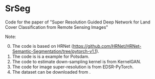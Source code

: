 # SrSeg
Code for the paper of "Super Resolution Guided Deep Network for Land Cover Classification from Remote Sensing Images"



Note:

0. The code is based on HRNet (https://github.com/HRNet/HRNet-Semantic-Segmentation/tree/pytorch-v1.1).
1. The code is is a example for Potsdam.
2. The code to estimate down-sampling kernel is from KernelGAN.
3. The code for image super-resolution is from EDSR-PyTorch.
4. The dataset can be downloaded from .
